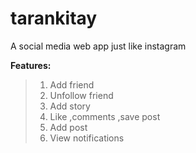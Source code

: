 # tarankitay
A social media web app just like instagram

**Features:**
> 1. Add friend
> 2. Unfollow friend
> 3. Add story
> 4. Like ,comments ,save post
> 5. Add post
> 6. View notifications

